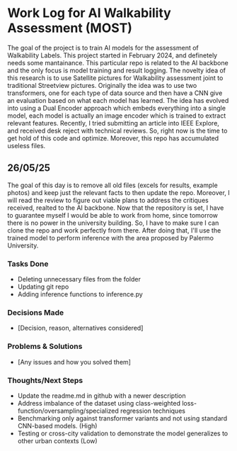 # Work Log for AI Walkability Assessment (MOST)

The goal of the project is to train AI models for the assessment of Walkability Labels. This project started in February 2024, and definetely needs some mantainance.
This particular repo is related to the AI backbone and the only focus is model training and result logging.
The novelty idea of this research is to use Satellite pictures for Walkability assessment joint to traditional Streetview pictures. 
Originally the idea was to use two transformers, one for each type of data source and then have a CNN give an evaluation based on what each model has learned.
The idea has evolved into using a Dual Encoder approach which embeds everything into a single model, each model is actually an image encoder which is trained to extract relevant features.
Recently, I tried submitting an article into IEEE Explore, and received desk reject with technical reviews. So, right now is the time to get hold of this code and optimize.
Moreover, this repo has accumulated useless files.

## 26/05/25
The goal of this day is to remove all old files (excels for results, example photos) and keep just the relevant facts to then update the repo. Moreover, I will read the review to figure out viable plans to address the critiques received, realted to the AI backbone. 
Now that the repository is set, I have to guarantee myself I would be able to work from home, since tomorrow there is no power in the university building. So, I have to make sure I can clone the repo and work perfectly from there.
After doing that, I'll use the trained model to perform inference with the area proposed by Palermo University.

### Tasks Done
- Deleting unnecessary files from the folder
- Updating git repo
- Adding inference functions to inference.py

### Decisions Made
- [Decision, reason, alternatives considered]

### Problems & Solutions
- [Any issues and how you solved them]

### Thoughts/Next Steps
- Update the readme.md in github with a newer description
- Address imbalance of the dataset using class-weighted loss-function/oversampling/specialized regression techniques
- Benchmarking only against transformer variants and not using standard CNN-based models. (High)
- Testing or cross-city validation to demonstrate the model generalizes to other urban contexts (Low)


